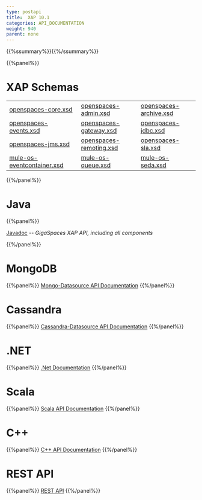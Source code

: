 ```yaml
---
type: postapi
title:  XAP 10.1
categories: API_DOCUMENTATION
weight: 940
parent: none
---
```


{{%ssummary%}}{{%/ssummary%}}




{{%panel%}}

# XAP Schemas

|    |     |       |
|----|-----|-------|
|[openspaces-core.xsd](http://www.openspaces.org/schema/10.1/core/openspaces-core.xsd)|[openspaces-admin.xsd](http://www.openspaces.org/schema/10.1/admin/openspaces-admin.xsd)|[openspaces-archive.xsd](http://www.openspaces.org/schema/10.1/archive/openspaces-archive.xsd)|
|[openspaces-events.xsd](http://www.openspaces.org/schema/10.1/events/openspaces-events.xsd)|[openspaces-gateway.xsd](http://www.openspaces.org/schema/10.1/core/gateway/openspaces-gateway.xsd)|[openspaces-jdbc.xsd](http://www.openspaces.org/schema/10.1/jdbc/openspaces-jdbc.xsd)|
|[openspaces-jms.xsd](http://www.openspaces.org/schema/10.1/jms/openspaces-jms.xsd)|[openspaces-remoting.xsd](http://www.openspaces.org/schema/10.1/remoting/openspaces-remoting.xsd)|[openspaces-sla.xsd](http://www.openspaces.org/schema/10.1/sla/openspaces-sla.xsd)|
|[mule-os-eventcontainer.xsd](http://www.openspaces.org/schema/10.1/mule/mule-os-eventcontainer.xsd)|[mule-os-queue.xsd](http://www.openspaces.org/schema/10.1/mule/mule-os-queue.xsd)|[mule-os-seda.xsd](http://www.openspaces.org/schema/10.1/mule/mule-os-seda.xsd)|


{{%/panel%}}


# Java

{{%panel%}}

[Javadoc](http://www.gigaspaces.com/docs/JavaDoc10.1/index.html) -- _GigaSpaces XAP API, including all components_

{{%/panel%}}


# MongoDB
{{%panel%}}
[Mongo-Datasource API Documentation](http://www.gigaspaces.com/docs/mongoeds-docs10.1/apidocs/)
{{%/panel%}}

# Cassandra
{{%panel%}}
[Cassandra-Datasource API Documentation](http://www.gigaspaces.com/docs/cassandra-docs10.1/apidocs/)
{{%/panel%}}


# .NET
{{%panel%}}
[.Net Documentation](http://www.gigaspaces.com/docs/dotnetdocs10.1/)
{{%/panel%}}

# Scala
{{%panel%}}
[Scala API Documentation](http://www.gigaspaces.com/docs/scaladocs10.1)
{{%/panel%}}

# C++
{{%panel%}}
[C+\+ API Documentation](http://www.gigaspaces.com/docs/cppdocs10.1/annotated.html)
{{%/panel%}}


# REST API
{{%panel%}}
[REST API](/xap101/rest-service-api.html)
{{%/panel%}}
